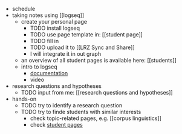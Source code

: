 - schedule
- taking notes using [[logseq]]
	- create your personal page
		- TODO install logseq
		- TODO use page template in: [[student page]]
		- TODO fill in
		- TODO upload it to [[LRZ Sync and Share]]
		- I will integrate it in out graph
	- an overview of all student pages is available here: [[students]]
	- intro to logseq
		- [documentation](https://docs.logseq.com/#/page/Contents)
		- video
- research questions and hypotheses
	- TODO input from me: [[research questions and hypotheses]]
- hands-on
	- TODO try to identify a research question
	- TODO try to finde students with similar interests
		- check topic-related pages, e.g. [[corpus linguistics]]
		- check [student pages]([[students]])